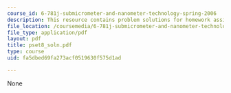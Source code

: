 ```yaml
---
course_id: 6-781j-submicrometer-and-nanometer-technology-spring-2006
description: This resource contains problem solutions for homework assignment 8.
file_location: /coursemedia/6-781j-submicrometer-and-nanometer-technology-spring-2006/fa5dbed69fa273acf0519630f575d1ad_pset8_soln.pdf
file_type: application/pdf
layout: pdf
title: pset8_soln.pdf
type: course
uid: fa5dbed69fa273acf0519630f575d1ad

---
```

None